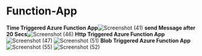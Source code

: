 # Function-App
**Time Triggered Azure Function App**![Screenshot (41)](https://user-images.githubusercontent.com/90503327/153605026-26920a95-6ac6-48d7-baca-62e8575d94d3.png)
**send Message after 20 Secs**![Screenshot (46)](https://user-images.githubusercontent.com/90503327/153605405-bbbd5a15-bfa2-4fa2-bf1a-83fd78f78ab5.png)
**Http Triggered Azure Function App**![Screenshot (47)](https://user-images.githubusercontent.com/90503327/153605562-22e27fca-a8e2-48c8-bc98-a9ee4c7af871.png)
![Screenshot (51)](https://user-images.githubusercontent.com/90503327/153605592-80e5e2c1-062a-47c6-afed-5ea614b520ff.png)
**Blob Triggered Azure Function App**![Screenshot (55)](https://user-images.githubusercontent.com/90503327/153605640-9cce9cbf-fb32-44bf-abbf-16498bf616e4.png)
![Screenshot (52)](https://user-images.githubusercontent.com/90503327/153605665-ecffe0a0-a8c9-4ca6-8e69-7f88a32b05b5.png)


